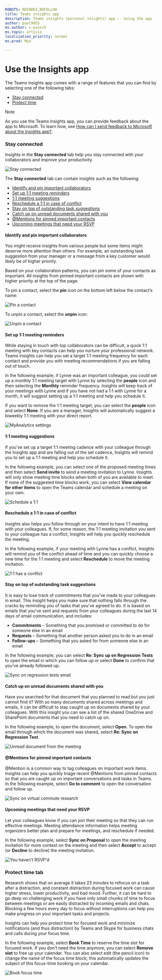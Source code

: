 ```yaml
---
ROBOTS: NOINDEX,NOFOLLOW
title: Teams insights app
description: Teams insights (personal insights) app -- Using the app
author: paul9955
ms.author: v-pausch
ms.topic: article
localization_priority: normal 
ms.prod: Mya

---
```


# Use the Insights app 

The Teams insights app comes with a range of features that you can find by selecting one of the following tabs:

* [Stay connected](#stay-connected) 
* [Protect time](#protect-time-tab) 

> [!Note] 
> As you use the Teams insights app, you can provide feedback about the app to Microsoft. To learn how, see [How can I send feedback to Microsoft about the Insights app?](#q4-how-can-i-send-feedback-to-microsoft-about-the-insights-app).


### Stay connected  

Insights in the **Stay connected** tab help you stay connected with your collaborators and improve your productivity. 
   
   ![Stay connected](/WorkplaceAnalytics/images/mya/use/)

The **Stay connected** tab can contain insights such as the following: 

* [Identify and pin important collaborators](#identify-and-pin-important-collaborators)  
* [Set up 1:1 meeting reminders](#set-up-11-meeting-reminders) 
* [1:1 meeting suggestions](#11-meeting-suggestions) 
* [Reschedule a 1:1 in case of conflict](#reschedule-a-11-in-case-of-conflict) 
* [Stay on top of outstanding task suggestions](#stay-on-top-of-outstanding-task-suggestions) 
* [Catch up on unread documents shared with you](#catch-up-on-unread-documents-shared-with-you) 
* [@Mentions for pinned important contacts](#-for-pinned-important-contacts) 
* [Upcoming meetings that need your RSVP](#upcoming-meetings-that-need-your-rsvp) 
 
#### Identify and pin important collaborators  

You might receive insights from various people but some items might deserve more attention than others. For example, an outstanding task suggestion from your manager or a message from a key customer would likely be of higher priority.  

Based on your collaboration patterns, you can pin some of your contacts as important. All insights from pinned important contacts are shown with higher priority at the top of the page.  

To pin a contact, select the **pin** icon on the bottom left below the contact’s name: 
   
   ![Pin a contact](Images/pin-contact.png)

To unpin a contact, select the **unpin** icon: 
   
   ![Unpin a contact](Images/unpin-contact.png)

#### Set up 1:1 meeting reminders 

While staying in touch with top collaborators can be difficult, a quick 1:1 meeting with key contacts can help you nurture your professional network. Teams insights can help you set a target 1:1 meeting frequency for each contact and provide  you with meeting recommendations if you are falling out of touch.  

In the following example, if Lynne was an important colleague, you could set up a monthly 1:1 meeting target with Lynne by selecting the **people** icon and then selecting the **Monthly** reminder frequency. Insights will keep track of your meetings with Lynne and if you have not had a 1:1 with Lynne for a month, it will suggest setting up a 1:1 meeting and help you schedule it. 

If you want to remove the 1:1 meeting target, you can select the **people** icon and select **None**. If you are a manager, Insights will automatically suggest a biweekly 1:1 meeting with your direct report.  
   
   ![MyAnalytics settings](Images/1-1-meeting-target-75-80.png)

#### 1:1 meeting suggestions 

If you’ve set up a target 1:1 meeting cadence with your colleague through the Insights app and are falling out of the set cadence, Insights will remind you to set up a 1:1 meeting and help you schedule it.  

In the following example, you can select one of the proposed meeting times and then select **Send invite** to send a meeting invitation to Lynne. Insights will only show meeting time blocks when both of you are available to meet. If none of the suggested time blocks work, you can select **View calendar for other items** to open the Teams calendar and schedule a meeting on your own. 
   
   ![Schedule a 1:1](Images/schedule-1-1.png)

#### Reschedule a 1:1 in case of conflict  

Insights also helps you follow through on your intent to have 1:1 meeting with your colleagues. If, for some reason, the 1:1 meeting invitation you sent to your colleague has a conflict, Insights will help you quickly reschedule the meeting. 

In the following example, if your meeting with Lynne has a conflict, Insights will remind you of the conflict ahead of time and you can quickly choose a new time for the 1:1 meeting and select **Reschedule** to move the meeting invitation. 
   
   ![1:1 has a conflict](Images/1-1-conflict.png)

#### Stay on top of outstanding task suggestions 

It is easy to lose track of commitments that you've made to your colleagues in email. This insight helps you make sure that nothing falls through the cracks by reminding you of tasks that you've agreed to do. It is based on emails that you've sent and requests from your colleagues during the last 14 days of email communication, and includes: 

* **Commitments** &ndash; Something that you promised or committed to do for someone else in an email 
* **Requests** &ndash; Something that another person asked you to do in an email 
* **Follow-ups** &ndash; Something that you asked for from someone else in an email 

In the following example, you can select **Re: Sync up on Regression Tests** to open the email in which you can follow up or select **Done** to confirm that you’ve already followed up.  
   
   ![Sync on regression tests email](Images/sync-up.png)

#### Catch up on unread documents shared with you 

Have you searched for that document that you planned to read but you just cannot find it? With so many documents shared across meetings and emails, it can be difficult to stay caught up on documents shared by your colleagues. With this insight you can see a list of the shared OneDrive and SharePoint documents that you need to catch up on.  

In the following example, to open the document, select **Open**. To open the email through which the document was shared, select **Re: Sync on Regression Test**. 
   
   ![Unread document from the meeting](Images/unread-doc.png)

#### @Mentions for pinned important contacts 

@Mention is a common way to tag colleagues on important work items. Insights can help you quickly triage recent @Mentions from pinned contacts so that you are caught up on important conversations and tasks in Teams. In the following example, select **Go to comment** to open the conversation and follow up. 
   
   ![Sync on virtual commute research](Images/sync-virtual.png)

#### Upcoming meetings that need your RSVP 

Let your colleagues know if you can join their meeting so that they can run effective meetings. Meeting attendance information helps meeting organizers better plan and prepare for meetings, and reschedule if needed.  

In the following example, select **Sync on Proposal** to open the meeting invitation for more context on the meeting and then select **Accept** to accept (or **Decline** to decline) the meeting invitation. 
   
   ![You haven't RSVP'd](Images/havent-rsvpd.png)

### Protect time tab 

Research shows that on average it takes 23 minutes to refocus on a task after a distraction, and constant distraction during focused work can cause higher stress, lower productivity, and bad mood. Further, it can be hard to go deep on challenging work if you have only small chunks of time to focus between meetings or are easily distracted by incoming emails and chats. Blocking a few hours every day to focus without interruptions can help you make progress on your important tasks and projects. 

Insights can help you protect time for focused work and minimize notifications (and thus distraction) by Teams and Skype for business chats and calls during your focus time. 

In the following example, select **Book Time** to reserve the time slot for focused work. If you don’t need the time anymore, you can select **Remove slot** to free up your calendar. You can also select edit (the pencil icon) to change the name of the focus time block; this automatically updates the subject of this focus-time booking on your calendar. 
   
![Book focus time](Images/book-time-2.png)  


 